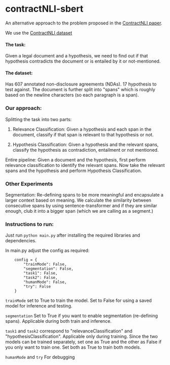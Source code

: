 # contractNLI-sbert
An alternative approach to the problem proposed in the [ContractNLI paper](https://aclanthology.org/2021.findings-emnlp.164/).

We use the [ContractNLI dataset](https://stanfordnlp.github.io/contract-nli/)

#### The task:
Given a legal document and a hypothesis, we need to find out if that hypothesis contradicts the document or is entailed by it or not-mentioned.

#### The dataset:
Has 607 annotated non-disclosure agreements (NDAs). 17 hypothesis to test against.
The document is further split into "spans" which is roughly based on the newline characters (so each paragraph is a span).

### Our approach:
Splitting the task into two parts:

1. Relevance Classification:
Given a hypothesis and each span in the document, classify if that span is relevant to that hypothesis or not.

2. Hypothesis Classification:
Given a hypothesis and the relevant spans, classify the hypothesis as contradiction, entailment or not mentioned.

Entire pipeline:
Given a document and the hypothesis, first perform relevance classification to identify the relevant spans. Now take the relevant spans and the hypothesis and perform Hypothesis Classification.

### Other Experiments

Segmentation:
Re-defining spans to be more meaningful and encapsulate a larger context based on meaning. We calculate the similarity between consecutive spans by using sentence-transformer and if they are similar enough, club it into a bigger span (which we are calling as a segment.)

### Instructions to run:

Just run `python main.py` after installing the required libraries and dependencies.

In main.py adjust the config as required:
```
    config = {
        "trainMode": False,
        "segmentation": False,
        "task1": False,
        "task2": False,
        "humanMode": False,
        "try": False
    }
```
`trainMode` set to True to train the model. Set to False for using a saved model for inference and testing.

`segmentation` Set to True if you want to enable segmentation (re-defining spans). Applicable during both train and inference.

`task1` and `task2` correspond to "relevanceClassification" and "hypothesisClassification". Applicable only during training. Since the two models can be trained separately, set one as True and the other as False if you only want to train one. Set both as True to train both models.

`humanMode` and `try` For debugging